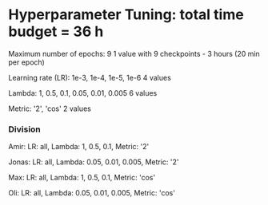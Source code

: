 # Hyperparameter Tuning: total time budget = 36 h

Maximum number of epochs: 9                                                     1 value with 9 checkpoints - 3 hours (20 min per epoch)

Learning rate (LR): 1e-3, 1e-4, 1e-5, 1e-6                                      4 values

Lambda: 1, 0.5, 0.1, 0.05, 0.01, 0.005                                          6 values

Metric: '2', 'cos'                                                              2 values


### Division

Amir:   LR: all,    Lambda: 1, 0.5, 0.1,          Metric: '2'

Jonas:  LR: all,    Lambda: 0.05, 0.01, 0.005,    Metric: '2'

Max:    LR: all,    Lambda: 1, 0.5, 0.1,          Metric: 'cos'

Oli:    LR: all,    Lambda: 0.05, 0.01, 0.005,    Metric: 'cos'
